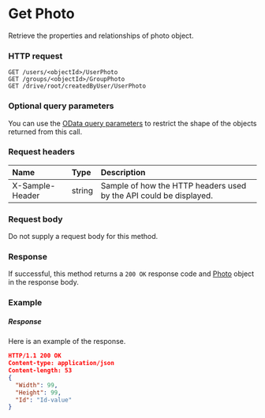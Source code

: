 # Get Photo

Retrieve the properties and relationships of photo object.
### HTTP request
```http
GET /users/<objectId>/UserPhoto
GET /groups/<objectId>/GroupPhoto
GET /drive/root/createdByUser/UserPhoto
```
### Optional query parameters
You can use the [OData query parameters](odata-optional-query-parameters.md) to restrict the shape of the objects returned from this call.
### Request headers
| Name       | Type | Description|
|:-----------|:------|:----------|
| X-Sample-Header  | string  | Sample of how the HTTP headers used by the API could be displayed.|

### Request body
Do not supply a request body for this method.
### Response
If successful, this method returns a `200 OK` response code and [Photo](../resources/photo.md) object in the response body.
### Example
##### Response
Here is an example of the response.
```json
HTTP/1.1 200 OK
Content-type: application/json
Content-length: 53
{
  "Width": 99,
  "Height": 99,
  "Id": "Id-value"
}
```

<!-- uuid: 7b82494f-5672-4a76-9485-de95b11da7f2
2015-10-09 18:16:07 UTC -->